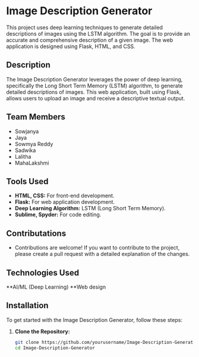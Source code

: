 # Image Description Generator

This project uses deep learning techniques to generate detailed descriptions of images using the LSTM algorithm. The goal is to provide an accurate and comprehensive description of a given image. The web application is designed using Flask, HTML, and CSS.



## Description
The Image Description Generator leverages the power of deep learning, specifically the Long Short Term Memory (LSTM) algorithm, to generate detailed descriptions of images. This web application, built using Flask, allows users to upload an image and receive a descriptive textual output.

## Team Members
- Sowjanya
- Jaya
- Sowmya Reddy
- Sadwika
- Lalitha
- MahaLakshmi

## Tools Used
- **HTML, CSS:** For front-end development.
- **Flask:** For web application development.
- **Deep Learning Algorithm:** LSTM (Long Short Term Memory).
- **Sublime, Spyder:** For code editing.

## Contributations
- Contributions are welcome! If you want to contribute to the project, please create a pull request with a detailed explanation of the changes.

## Technologies Used
**AI/ML (Deep Learning)
**Web design


## Installation
To get started with the Image Description Generator, follow these steps:

1. **Clone the Repository:**
   ```bash
   git clone https://github.com/yourusername/Image-Description-Generator.git
   cd Image-Description-Generator
